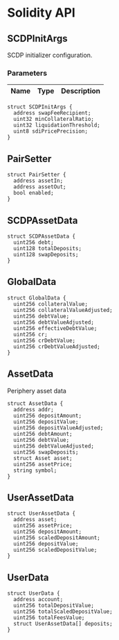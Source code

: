 # Solidity API

## SCDPInitArgs

SCDP initializer configuration.

### Parameters

| Name | Type | Description |
| ---- | ---- | ----------- |

```solidity
struct SCDPInitArgs {
  address swapFeeRecipient;
  uint32 minCollateralRatio;
  uint32 liquidationThreshold;
  uint8 sdiPricePrecision;
}
```

## PairSetter

```solidity
struct PairSetter {
  address assetIn;
  address assetOut;
  bool enabled;
}
```

## SCDPAssetData

```solidity
struct SCDPAssetData {
  uint256 debt;
  uint128 totalDeposits;
  uint128 swapDeposits;
}
```

## GlobalData

```solidity
struct GlobalData {
  uint256 collateralValue;
  uint256 collateralValueAdjusted;
  uint256 debtValue;
  uint256 debtValueAdjusted;
  uint256 effectiveDebtValue;
  uint256 cr;
  uint256 crDebtValue;
  uint256 crDebtValueAdjusted;
}
```

## AssetData

Periphery asset data

```solidity
struct AssetData {
  address addr;
  uint256 depositAmount;
  uint256 depositValue;
  uint256 depositValueAdjusted;
  uint256 debtAmount;
  uint256 debtValue;
  uint256 debtValueAdjusted;
  uint256 swapDeposits;
  struct Asset asset;
  uint256 assetPrice;
  string symbol;
}
```

## UserAssetData

```solidity
struct UserAssetData {
  address asset;
  uint256 assetPrice;
  uint256 depositAmount;
  uint256 scaledDepositAmount;
  uint256 depositValue;
  uint256 scaledDepositValue;
}
```

## UserData

```solidity
struct UserData {
  address account;
  uint256 totalDepositValue;
  uint256 totalScaledDepositValue;
  uint256 totalFeesValue;
  struct UserAssetData[] deposits;
}
```

